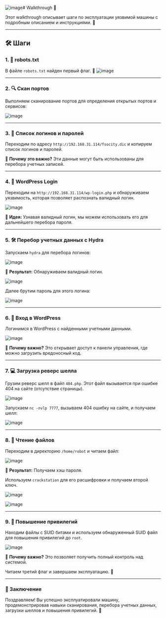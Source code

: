 ![image](https://github.com/user-attachments/assets/7e0096a8-e05e-4e09-9699-c9dfd33b27b4)# Walkthrough 🚀

Этот walkthrough описывает шаги по эксплуатации уязвимой машины с подробным описанием и инструкциями. 📘

---

## 🛠️ Шаги

### 1. 📄 robots.txt
В файле `robots.txt` найден первый флаг. 🎉
![image](https://github.com/user-attachments/assets/06ed08c5-8b9a-4565-a3f1-adc43b9d01a2)

---

### 2. 🔍 Скан портов
Выполняем сканирование портов для определения открытых портов и сервисов:

![image](https://github.com/user-attachments/assets/984a42d5-4c56-41a8-99d5-1d9e28b22e7f)

---

### 3. 📂 Список логинов и паролей
Переходим по адресу `http://192.168.31.114/fsocity.dic` и копируем список логинов и паролей.

📌 **Почему это важно?** Эти данные могут быть использованы для перебора учетных записей.

---

### 4. 🔑 WordPress Login
Переходим на `http://192.168.31.114/wp-login.php` и обнаруживаем уязвимость, которая позволяет распознать валидный логин.

![image](https://github.com/user-attachments/assets/79b2adf4-c419-4510-b263-bd80eaddc475)

📌 **Идея:** Узнавая валидный логин, мы можем использовать его для дальнейшего перебора пароля.

---

### 5. 🛠️ Перебор учетных данных с Hydra
Запускаем `hydra` для перебора логинов:

![image](https://github.com/user-attachments/assets/74291736-3b28-4f88-978c-a9e69c15a2fb)

📌 **Результат:** Обнаруживаем валидный логин.

![image](https://github.com/user-attachments/assets/d19ba697-6b33-4320-aab9-91c99f866185)

Далее брутим пароль для этого логина:

![image](https://github.com/user-attachments/assets/33571c3e-4360-4684-9ac6-606f97bec89f)

---

### 6. 🚪 Вход в WordPress
Логинимся в WordPress с найденными учетными данными.

![image](https://github.com/user-attachments/assets/ad68fa0c-f342-4c54-9235-a8d7844f8e46)

📌 **Почему важно?** Это открывает доступ к панели управления, где можно загрузить вредоносный код.

---

### 7. 💻 Загрузка реверс шелла
Грузим реверс шелл в файл `404.php`. Этот файл вызывается при ошибке 404 на сайте (отсутствие страницы).

![image](https://github.com/user-attachments/assets/26829c07-63c2-425f-9694-ee36f40c4072)

Запускаем `nc -nvlp 7777`, вызываем 404 ошибку на сайте, и получаем шелл:

![image](https://github.com/user-attachments/assets/b71c193d-47af-4a0e-96b6-77fac4c26606)

---

### 8. 📜 Чтение файлов
Переходим в директорию `/home/robot` и читаем файл:

![image](https://github.com/user-attachments/assets/f0488140-fa7b-4c4c-ab1b-66e58e3714f2)

📌 **Результат:** Получаем хэш пароля.

Используем `crackstation` для его расшифровки и получаем второй ключ.

![image](https://github.com/user-attachments/assets/8e9367db-a673-4679-b8eb-c5c139ff8dc2)

![image](https://github.com/user-attachments/assets/312a443e-a99e-49f4-b327-c52b17c02a9c)

---

### 9. 🚀 Повышение привилегий
Находим файлы с SUID битами и используем обнаруженный SUID файл для повышения привилегий до `root`.

![image](https://github.com/user-attachments/assets/05dc599c-fa63-4854-ba4d-073f7a57ea38)

📌 **Почему важно?** Это позволяет получить полный контроль над системой.

Читаем третий флаг и завершаем эксплуатацию. 🎉

---

### 🎉 Заключение
Поздравляем! Вы успешно эксплуатировали машину, продемонстрировав навыки сканирования, перебора учетных данных, загрузки шеллов и повышения привилегий. 🥳
